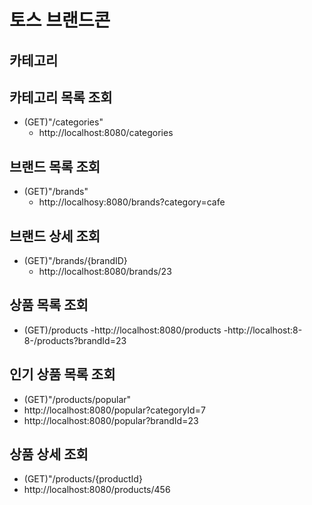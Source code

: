 # 토스 브랜드콘
## 카테고리
## 카테고리 목록 조회
- (GET)"/categories"
    - http://localhost:8080/categories

## 브랜드 목록 조회
- (GET)"/brands"
    - http://localhosy:8080/brands?category=cafe

## 브랜드 상세 조회
- (GET)"/brands/{brandID}
    - http://localhost:8080/brands/23

## 상품 목록 조회
- (GET)/products
  -http://localhost:8080/products
  -http://localhost:8-8-/products?brandId=23

## 인기 상품 목록 조회
- (GET)"/products/popular"
- http://localhost:8080/popular?categoryId=7
- http://localhost:8080/popular?brandId=23

## 상품 상세 조회
- (GET)"/products/{productId}
- http://localhost:8080/products/456

